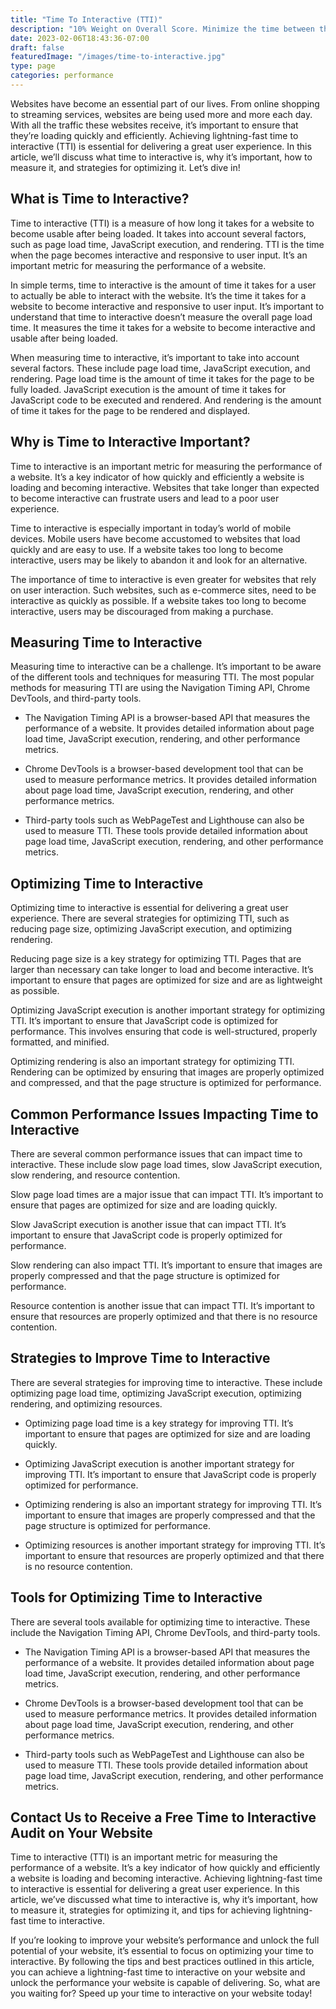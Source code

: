 ```yaml
---
title: "Time To Interactive (TTI)"
description: "10% Weight on Overall Score. Minimize the time between the FCP and the TTI."
date: 2023-02-06T18:43:36-07:00
draft: false
featuredImage: "/images/time-to-interactive.jpg"
type: page
categories: performance
---
```


Websites have become an essential part of our lives. From online shopping to streaming services, websites are being used more and more each day. With all the traffic these websites receive, it’s important to ensure that they’re loading quickly and efficiently. Achieving lightning-fast time to interactive (TTI) is essential for delivering a great user experience. In this article, we’ll discuss what time to interactive is, why it’s important, how to measure it, and strategies for optimizing it. Let’s dive in!

## What is Time to Interactive?
Time to interactive (TTI) is a measure of how long it takes for a website to become usable after being loaded. It takes into account several factors, such as page load time, JavaScript execution, and rendering. TTI is the time when the page becomes interactive and responsive to user input. It’s an important metric for measuring the performance of a website.

In simple terms, time to interactive is the amount of time it takes for a user to actually be able to interact with the website. It’s the time it takes for a website to become interactive and responsive to user input. It’s important to understand that time to interactive doesn’t measure the overall page load time. It measures the time it takes for a website to become interactive and usable after being loaded.

When measuring time to interactive, it’s important to take into account several factors. These include page load time, JavaScript execution, and rendering. Page load time is the amount of time it takes for the page to be fully loaded. JavaScript execution is the amount of time it takes for JavaScript code to be executed and rendered. And rendering is the amount of time it takes for the page to be rendered and displayed.

## Why is Time to Interactive Important?
Time to interactive is an important metric for measuring the performance of a website. It’s a key indicator of how quickly and efficiently a website is loading and becoming interactive. Websites that take longer than expected to become interactive can frustrate users and lead to a poor user experience.

Time to interactive is especially important in today’s world of mobile devices. Mobile users have become accustomed to websites that load quickly and are easy to use. If a website takes too long to become interactive, users may be likely to abandon it and look for an alternative.

The importance of time to interactive is even greater for websites that rely on user interaction. Such websites, such as e-commerce sites, need to be interactive as quickly as possible. If a website takes too long to become interactive, users may be discouraged from making a purchase.

## Measuring Time to Interactive
Measuring time to interactive can be a challenge. It’s important to be aware of the different tools and techniques for measuring TTI. The most popular methods for measuring TTI are using the Navigation Timing API, Chrome DevTools, and third-party tools.

- The Navigation Timing API is a browser-based API that measures the performance of a website. It provides detailed information about page load time, JavaScript execution, rendering, and other performance metrics.

- Chrome DevTools is a browser-based development tool that can be used to measure performance metrics. It provides detailed information about page load time, JavaScript execution, rendering, and other performance metrics.

- Third-party tools such as WebPageTest and Lighthouse can also be used to measure TTI. These tools provide detailed information about page load time, JavaScript execution, rendering, and other performance metrics.

## Optimizing Time to Interactive
Optimizing time to interactive is essential for delivering a great user experience. There are several strategies for optimizing TTI, such as reducing page size, optimizing JavaScript execution, and optimizing rendering.

Reducing page size is a key strategy for optimizing TTI. Pages that are larger than necessary can take longer to load and become interactive. It’s important to ensure that pages are optimized for size and are as lightweight as possible.

Optimizing JavaScript execution is another important strategy for optimizing TTI. It’s important to ensure that JavaScript code is optimized for performance. This involves ensuring that code is well-structured, properly formatted, and minified.

Optimizing rendering is also an important strategy for optimizing TTI. Rendering can be optimized by ensuring that images are properly optimized and compressed, and that the page structure is optimized for performance.

## Common Performance Issues Impacting Time to Interactive
There are several common performance issues that can impact time to interactive. These include slow page load times, slow JavaScript execution, slow rendering, and resource contention.

Slow page load times are a major issue that can impact TTI. It’s important to ensure that pages are optimized for size and are loading quickly.

Slow JavaScript execution is another issue that can impact TTI. It’s important to ensure that JavaScript code is properly optimized for performance.

Slow rendering can also impact TTI. It’s important to ensure that images are properly compressed and that the page structure is optimized for performance.

Resource contention is another issue that can impact TTI. It’s important to ensure that resources are properly optimized and that there is no resource contention.

## Strategies to Improve Time to Interactive
There are several strategies for improving time to interactive. These include optimizing page load time, optimizing JavaScript execution, optimizing rendering, and optimizing resources.

- Optimizing page load time is a key strategy for improving TTI. It’s important to ensure that pages are optimized for size and are loading quickly.

- Optimizing JavaScript execution is another important strategy for improving TTI. It’s important to ensure that JavaScript code is properly optimized for performance.

- Optimizing rendering is also an important strategy for improving TTI. It’s important to ensure that images are properly compressed and that the page structure is optimized for performance.

- Optimizing resources is another important strategy for improving TTI. It’s important to ensure that resources are properly optimized and that there is no resource contention.

## Tools for Optimizing Time to Interactive
There are several tools available for optimizing time to interactive. These include the Navigation Timing API, Chrome DevTools, and third-party tools.

- The Navigation Timing API is a browser-based API that measures the performance of a website. It provides detailed information about page load time, JavaScript execution, rendering, and other performance metrics.

- Chrome DevTools is a browser-based development tool that can be used to measure performance metrics. It provides detailed information about page load time, JavaScript execution, rendering, and other performance metrics.

- Third-party tools such as WebPageTest and Lighthouse can also be used to measure TTI. These tools provide detailed information about page load time, JavaScript execution, rendering, and other performance metrics.

## Contact Us to Receive a Free Time to Interactive Audit on Your Website
Time to interactive (TTI) is an important metric for measuring the performance of a website. It’s a key indicator of how quickly and efficiently a website is loading and becoming interactive. Achieving lightning-fast time to interactive is essential for delivering a great user experience. In this article, we’ve discussed what time to interactive is, why it’s important, how to measure it, strategies for optimizing it, and tips for achieving lightning-fast time to interactive.

If you’re looking to improve your website’s performance and unlock the full potential of your website, it’s essential to focus on optimizing your time to interactive. By following the tips and best practices outlined in this article, you can achieve a lightning-fast time to interactive on your website and unlock the performance your website is capable of delivering. So, what are you waiting for? Speed up your time to interactive on your website today!